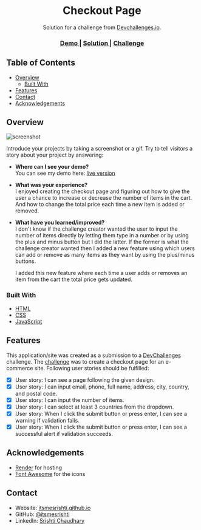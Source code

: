 <!-- Please update value in the {}  -->

<h1 align="center">Checkout Page</h1>

<div align="center">
   Solution for a challenge from  <a href="http://devchallenges.io" target="_blank">Devchallenges.io</a>.
</div>

<div align="center">
  <h3>
    <a href="https://devchallenges-responsivepath-project6.onrender.com/">
      Demo
    </a>
    <span> | </span>
    <a href="https://github.com/itsmesrishti/devchallenges-responsivepath/tree/main/checkout-page-master">
      Solution
    </a>
    <span> | </span>
    <a href="https://devchallenges.io/challenges/0J1NxxGhOUYVqihwegfO">
      Challenge
    </a>
  </h3>
</div>

<!-- TABLE OF CONTENTS -->

## Table of Contents

- [Overview](#overview)
  - [Built With](#built-with)
- [Features](#features)
- [Contact](#contact)
- [Acknowledgements](#acknowledgements)

<!-- OVERVIEW -->

## Overview

![screenshot]()

Introduce your projects by taking a screenshot or a gif. Try to tell visitors a story about your project by answering:

- **Where can I see your demo?**<br>
  You can see my demo here: [live version](https://devchallenges-responsivepath-project6.netlify.app/)
  
- **What was your experience?**<br>
  I enjoyed creating the checkout page and figuring out how to give the user a chance to increase or decrease the number of items in the cart. And how to change the total price each time a new item is added or removed. 
  
- **What have you learned/improved?**<br>
  I don't know if the challenge creator wanted the user to input the number of items directly by letting them type in a number or by using the plus and minus button but I did the latter. If the former is what the challenge creator wanted then I added a new feature using which users can add or remove as many items as they want by using the plus/minus buttons.

  I added this new feature where each time a user adds or removes an item from the cart the total price gets updated.

### Built With

<!-- This section should list any major frameworks that you built your project using. Here are a few examples.-->

- [HTML](https://developer.mozilla.org/en-US/docs/Web/HTML)
- [CSS](https://developer.mozilla.org/en-US/docs/Web/CSS)
- [JavaScript](https://developer.mozilla.org/en-US/docs/Web/JavaScript)

## Features

<!-- List the features of your application or follow the template. Don't share the figma file here :) -->

This application/site was created as a submission to a [DevChallenges](https://devchallenges.io/challenges) challenge. The [challenge](https://devchallenges.io/challenges/gcbWLxG6wdennelX7b8I) was to create a checkout page for an e-commerce site. Following user stories should be fulfilled:
- [x] User story: I can see a page following the given design.
- [x] User story:  I can input email, phone, full name, address, city, country, and postal code.
- [x] User story: I can input the number of items.
- [x] User story: I can select at least 3 countries from the dropdown.
- [x] User story: When I click the submit button or press enter, I can see a warning if validation fails.
- [x] User story: When I click the submit button or press enter, I can see a successful alert if validation succeeds.

## Acknowledgements

<!-- This section should list any articles or add-ons/plugins that helps you to complete the project. This is optional but it will help you in the future. For exmpale -->

- [Render](https://render.com/) for hosting
- [Font Awesome](https://fontawesome.com/) for the icons

## Contact

- Website: [itsmesrishti.github.io](https://{itsmesrishti.github.io/})
- GitHub: [@itsmesrishti](https://{github.com/itsmesrishti})
- LinkedIn: [Srishti Chaudhary](https://{https://www.linkedin.com/in/srishtichaudhary/})

